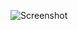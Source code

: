 ![Screenshot](https://raw.githubusercontent.com/Cryakl/Ultimate-RAT-Collection/refs/heads/main/LostDoor/Lost%20Door%20v5.0%20Pro/Screenshot.png)
